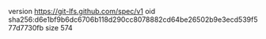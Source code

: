 version https://git-lfs.github.com/spec/v1
oid sha256:d6e1bf9b6dc6706b118d290cc8078882cd64be26502b9e3ecd539f577d7730fb
size 574
